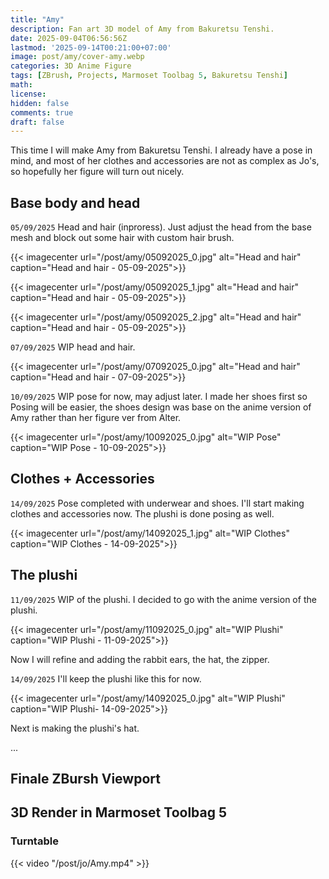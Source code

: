 ```yaml
---
title: "Amy"
description: Fan art 3D model of Amy from Bakuretsu Tenshi.
date: 2025-09-04T06:56:56Z
lastmod: '2025-09-14T00:21:00+07:00'
image: post/amy/cover-amy.webp
categories: 3D Anime Figure
tags: [ZBrush, Projects, Marmoset Toolbag 5, Bakuretsu Tenshi]
math: 
license: 
hidden: false
comments: true
draft: false
---
```


This time I will make Amy from Bakuretsu Tenshi. I already have a pose in mind, and most of her clothes and accessories are not as complex as Jo's, so hopefully her figure will turn out nicely.

## Base body and head

`05/09/2025` Head and hair (inproress). Just adjust the head from the base mesh and block out some hair with custom hair brush.

{{< imagecenter url="/post/amy/05092025_0.jpg" alt="Head and hair" caption="Head and hair - 05-09-2025">}}

{{< imagecenter url="/post/amy/05092025_1.jpg" alt="Head and hair" caption="Head and hair - 05-09-2025">}}

{{< imagecenter url="/post/amy/05092025_2.jpg" alt="Head and hair" caption="Head and hair - 05-09-2025">}}

`07/09/2025` WIP head and hair.

{{< imagecenter url="/post/amy/07092025_0.jpg" alt="Head and hair" caption="Head and hair - 07-09-2025">}}

`10/09/2025` WIP pose for now, may adjust later. I made her shoes first so Posing will be easier, the shoes design was base on the anime version of Amy rather than her figure ver from Alter.

{{< imagecenter url="/post/amy/10092025_0.jpg" alt="WIP Pose" caption="WIP Pose - 10-09-2025">}}

## Clothes + Accessories

`14/09/2025` Pose completed with underwear and shoes. I'll start making clothes and accessories now. The plushi is done posing as well.

{{< imagecenter url="/post/amy/14092025_1.jpg" alt="WIP Clothes" caption="WIP Clothes - 14-09-2025">}}

## The plushi

`11/09/2025` WIP of the plushi. I decided to go with the anime version of the plushi.

{{< imagecenter url="/post/amy/11092025_0.jpg" alt="WIP Plushi" caption="WIP Plushi - 11-09-2025">}}

Now I will refine and adding the rabbit ears, the hat, the zipper.

`14/09/2025` I'll keep the plushi like this for now.

{{< imagecenter url="/post/amy/14092025_0.jpg" alt="WIP Plushi" caption="WIP Plushi- 14-09-2025">}}

Next is making the plushi's hat.

...

## Finale ZBursh Viewport

## 3D Render in Marmoset Toolbag 5

### Turntable

{{< video "/post/jo/Amy.mp4" >}}
